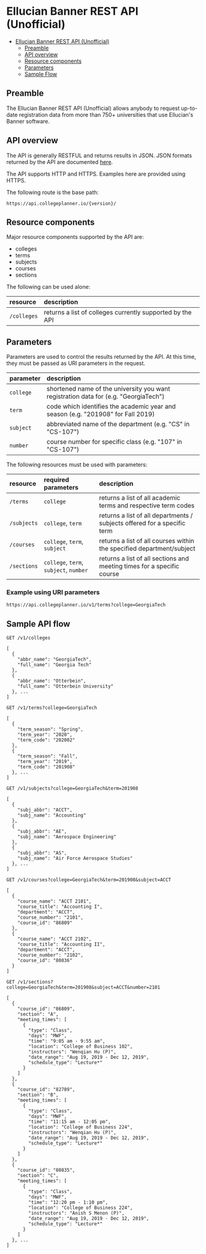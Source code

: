 # Ellucian Banner REST API (Unofficial)

<!-- TOC depthFrom:1 depthTo:2 withLinks:1 updateOnSave:1 orderedList:0 -->

- [Ellucian Banner REST API (Unofficial)](#crossref-rest-api)
    - [Preamble](#preamble)
    - [API overview](#api-overview)
    - [Resource components](#resource-components)
    - [Parameters](#parameters)
    - [Sample Flow](#sample-flow)
    

<!-- /TOC -->



## Preamble

The Ellucian Banner REST API (Unofficial) allows anybody to request up-to-date registration data from more than 750+ universities that use Ellucian's Banner software.


## API overview

The API is generally RESTFUL and returns results in JSON. JSON formats returned by the API are documented [here](#responses).

The API supports HTTP and HTTPS. Examples here are provided using HTTPS.

The following route is the base path:

`https://api.collegeplanner.io/{version}/`

## Resource components
Major resource components supported by the API are:

- colleges
- terms
- subjects
- courses
- sections

The following can be used alone:

| resource      | description                       |
|:--------------|:----------------------------------|
| `/colleges`      | returns a list of colleges currently supported by the API

## Parameters

Parameters are used to control the results returned by the API. At this time, they must be passed as URI parameters in the request.

| parameter                    | description                 |
|:-----------------------------|:----------------------------|
| `college`                      | shortened name of the university you want registration data for (e.g. "GeorgiaTech") |
| `term`| code which identifies the academic year and season (e.g. "201908" for Fall 2019) |
| `subject`| abbreviated name of the department (e.g. "CS" in "CS-107") |
| `number`| course number for specific class (e.g. "107" in "CS-107") |

    
The following resources must be used with parameters:

| resource      | required parameters      | description                       |
|:--------------|:-------------------------|:----------------------------------|
| `/terms`      | `college`                |returns a list of all academic terms and respective term codes
| `/subjects`   | `college`, `term`        |returns a list of all departments / subjects offered for a specific term
| `/courses`    | `college`, `term`, `subject`   |returns a list of all courses within the specified department/subject
| `/sections`    | `college`, `term`, `subject`, `number`   |returns a list of all sections and meeting times for a specific course 


### Example using URI parameters

    https://api.collegeplanner.io/v1/terms?college=GeorgiaTech

## Sample API flow

`GET /v1/colleges`
```
[
  {
    "abbr_name": "GeorgiaTech",
    "full_name": "Georgia Tech"
  },
  {
    "abbr_name": "Otterbein",
    "full_name": "Otterbein University"
  }, ...
]
```

`GET /v1/terms?college=GeorgiaTech`
```
[
  {
    "term_season": "Spring",
    "term_year": "2020",
    "term_code": "202002"
  },
  {
    "term_season": "Fall",
    "term_year": "2019",
    "term_code": "201908"
  }, ...
]
```


`GET /v1/subjects?college=GeorgiaTech&term=201908`
```
[
  {
    "subj_abbr": "ACCT",
    "subj_name": "Accounting"
  },
  {
    "subj_abbr": "AE",
    "subj_name": "Aerospace Engineering"
  },
  {
    "subj_abbr": "AS",
    "subj_name": "Air Force Aerospace Studies"
  }, ...
]
```

`GET /v1/courses?college=GeorgiaTech&term=201908&subject=ACCT`
```
[
  {
    "course_name": "ACCT 2101",
    "course_title": "Accounting I",
    "department": "ACCT",
    "course_number": "2101",
    "course_id": "86809"
  },
  {
    "course_name": "ACCT 2102",
    "course_title": "Accounting II",
    "department": "ACCT",
    "course_number": "2102",
    "course_id": "80836"
  }
]
```

`GET /v1/sections?college=GeorgiaTech&term=201908&subject=ACCT&number=2101`
```
[
  {
    "course_id": "86809",
    "section": "A",
    "meeting_times": [
      {
        "type": "Class",
        "days": "MWF",
        "time": "9:05 am - 9:55 am",
        "location": "College of Business 102",
        "instructors": "Wenqian Hu (P)",
        "date_range": "Aug 19, 2019 - Dec 12, 2019",
        "schedule_type": "Lecture*"
      }
    ]
  },
  {
    "course_id": "82789",
    "section": "B",
    "meeting_times": [
      {
        "type": "Class",
        "days": "MWF",
        "time": "11:15 am - 12:05 pm",
        "location": "College of Business 224",
        "instructors": "Wenqian Hu (P)",
        "date_range": "Aug 19, 2019 - Dec 12, 2019",
        "schedule_type": "Lecture*"
      }
    ]
  },
  {
    "course_id": "80835",
    "section": "C",
    "meeting_times": [
      {
        "type": "Class",
        "days": "MWF",
        "time": "12:20 pm - 1:10 pm",
        "location": "College of Business 224",
        "instructors": "Anish S Menon (P)",
        "date_range": "Aug 19, 2019 - Dec 12, 2019",
        "schedule_type": "Lecture*"
      }
    ]
  }, ...
]